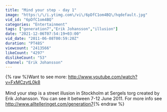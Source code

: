 ```yaml
---
title: "Mind your step - day 1"
image: "https:\/\/i.ytimg.com\/vi\/6pDfC1om4BQ\/hqdefault.jpg"
vid_id: "6pDfC1om4BQ"
categories: "Entertainment"
tags: ["generation7","Erik Johansson","illusion"]
date: "2021-12-06T07:54:19+03:00"
vid_date: "2011-06-08T00:59:20Z"
duration: "PT48S"
viewcount: "2413566"
likeCount: "4297"
dislikeCount: "53"
channel: "Erik Johansson"
---
```

{% raw %}Want to see more: <a rel="nofollow" target="blank" href="http://www.youtube.com/watch?v=FxMCzytL0k8">http://www.youtube.com/watch?v=FxMCzytL0k8</a><br /><br />Mind your step is a street illusion in Stockholm at Sergels torg created by Erik Johansson. You can see it between 7-12 June 2011. For more info see <a rel="nofollow" target="blank" href="http://www.alltelleringet.com/generation7">http://www.alltelleringet.com/generation7</a>{% endraw %}
